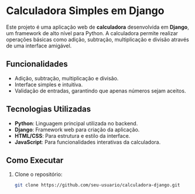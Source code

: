 # Calculadora Simples em Django

Este projeto é uma aplicação web de **calculadora** desenvolvida em **Django**, um framework de alto nível para Python. A calculadora permite realizar operações básicas como adição, subtração, multiplicação e divisão através de uma interface amigável.

## Funcionalidades

- Adição, subtração, multiplicação e divisão.
- Interface simples e intuitiva.
- Validação de entradas, garantindo que apenas números sejam aceitos.

## Tecnologias Utilizadas

- **Python**: Linguagem principal utilizada no backend.
- **Django**: Framework web para criação da aplicação.
- **HTML/CSS**: Para estrutura e estilo da interface.
- **JavaScript**: Para funcionalidades interativas da calculadora.

## Como Executar

1. Clone o repositório:
   ```bash
   git clone https://github.com/seu-usuario/calculadora-django.git